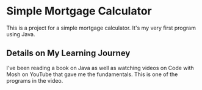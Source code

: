 # Simple Mortgage Calculator
This is a project for a simple mortgage calculator. It's my very first program using Java.

## Details on My Learning Journey
I've been reading a book on Java as well as watching videos on Code with Mosh on YouTube that gave me the fundamentals. This is one of the programs in the video.

